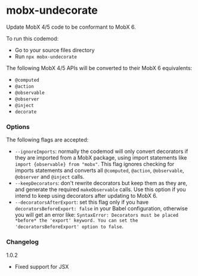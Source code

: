 # mobx-undecorate

Update MobX 4/5 code to be conformant to MobX 6.

To run this codemod:

-   Go to your source files directory
-   Run `npx mobx-undecorate`

The following MobX 4/5 APIs will be converted to their MobX 6 equivalents:

-   `@computed`
-   `@action`
-   `@observable`
-   `@observer`
-   `@inject`
-   `decorate`

### Options

The following flags are accepted:

-   `--ignoreImports`: normally the codemod will only convert decorators if they are imported from a MobX package, using import statements like `import {observable} from "mobx"`. This flag ignores checking for imports statements and converts all `@computed`, `@action`, `@observable`, `@observer` and `@inject` calls.
-   `--keepDecorators`: don't rewrite decorators but keep them as they are, and generate the required `makeObservable` calls. Use this option if you intend to keep using decorators after updating to MobX 6.
-   `--decoratorsAfterExport`: set this flag only if you have `decoratorsBeforeExport: false` in your Babel configuration, otherwise you will get an error like: `SyntaxError: Decorators must be placed *before* the 'export' keyword. You can set the 'decoratorsBeforeExport' option to false`.

### Changelog

1.0.2

-   Fixed support for JSX
